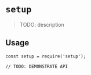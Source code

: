 # `setup`

> TODO: description

## Usage

```
const setup = require('setup');

// TODO: DEMONSTRATE API
```
